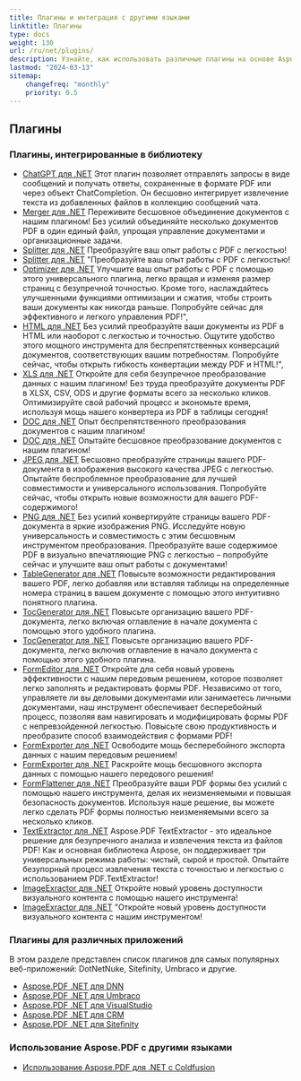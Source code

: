 ```yaml
---
title: Плагины и интеграция с другими языками
linktitle: Плагины
type: docs
weight: 130
url: /ru/net/plugins/
description: Узнайте, как использовать различные плагины на основе Aspose.PDF
lastmod: "2024-03-13"
sitemap:
    changefreq: "monthly"
    priority: 0.5
---
```


## Плагины

### Плагины, интегрированные в библиотеку

* [ChatGPT для .NET](chatgpt/) Этот плагин позволяет отправлять запросы в виде сообщений и получать ответы, сохраненные в формате PDF или через объект ChatCompletion. Он бесшовно интегрирует извлечение текста из добавленных файлов в коллекцию сообщений чата.
* [Merger для .NET](merger/) Переживите бесшовное объединение документов с нашим плагином! Без усилий объединяйте несколько документов PDF в один единый файл, упрощая управление документами и организационные задачи.
* [Splitter для .NET](splitter/) Преобразуйте ваш опыт работы с PDF с легкостью!
* [Splitter для .NET](splitter/) "Преобразуйте ваш опыт работы с PDF с легкостью!
* [Optimizer для .NET](optimizer/) Улучшите ваш опыт работы с PDF с помощью этого универсального плагина, легко вращая и изменяя размер страниц с безупречной точностью. Кроме того, наслаждайтесь улучшенными функциями оптимизации и сжатия, чтобы строить ваши документы как никогда раньше. Попробуйте сейчас для эффективного и легкого управления PDF!",
* [HTML для .NET](html/) Без усилий преобразуйте ваши документы из PDF в HTML или наоборот с легкостью и точностью. Ощутите удобство этого мощного инструмента для беспрепятственных конверсаций документов, соответствующих вашим потребностям. Попробуйте сейчас, чтобы открыть гибкость конвертации между PDF и HTML!",
* [XLS для .NET](xls/) Откройте для себя безупречное преобразование данных с нашим плагином! Без труда преобразуйте документы PDF в XLSX, CSV, ODS и другие форматы всего за несколько кликов. Оптимизируйте свой рабочий процесс и экономьте время, используя мощь нашего конвертера из PDF в таблицы сегодня!
* [DOC для .NET](doc/) Опыт беспрепятственного преобразования документов с нашим плагином!
* [DOC для .NET](doc/) Опытайте бесшовное преобразование документов с нашим плагином!
* [JPEG для .NET](jpeg/) Бесшовно преобразуйте страницы вашего PDF-документа в изображения высокого качества JPEG с легкостью. Опытайте беспроблемное преобразование для лучшей совместимости и универсального использования. Попробуйте сейчас, чтобы открыть новые возможности для вашего PDF-содержимого!
* [PNG для .NET](png/) Без усилий конвертируйте страницы вашего PDF-документа в яркие изображения PNG. Исследуйте новую универсальность и совместимость с этим бесшовным инструментом преобразования. Преобразуйте ваше содержимое PDF в визуально впечатляющие PNG с легкостью – попробуйте сейчас и улучшите ваш опыт работы с документами!
* [TableGenerator для .NET](tablegenerator/) Повысьте возможности редактирования вашего PDF, легко добавляя или вставляя таблицы на определенные номера страниц в вашем документе с помощью этого интуитивно понятного плагина.
* [TocGenerator для .NET](tocgenerator/) Повысьте организацию вашего PDF-документа, легко включая оглавление в начале документа с помощью этого удобного плагина.
* [TocGenerator для .NET](tocgenerator/) Повысьте организацию вашего PDF-документа, легко включив оглавление в начало документа с помощью этого удобного плагина.
* [FormEditor для .NET](formeditor/) Откройте для себя новый уровень эффективности с нашим передовым решением, которое позволяет легко заполнять и редактировать формы PDF. Независимо от того, управляете ли вы деловыми документами или занимаетесь личными документами, наш инструмент обеспечивает бесперебойный процесс, позволяя вам навигировать и модифицировать формы PDF с непревзойденной легкостью. Повысьте свою продуктивность и преобразите способ взаимодействия с формами PDF!
* [FormExporter для .NET](formexporter/) Освободите мощь бесперебойного экспорта данных с нашим передовым решением!
* [FormExporter для .NET](formexporter/) Раскройте мощь бесшовного экспорта данных с помощью нашего передового решения!
* [FormFlattener для .NET](formflattener/) Преобразуйте ваши PDF формы без усилий с помощью нашего инструмента, делая их неизменяемыми и повышая безопасность документов. Используя наше решение, вы можете легко сделать PDF формы полностью неизменяемыми всего за несколько кликов.
* [TextExtractor для .NET](textextractor/) Aspose.PDF TextExtractor - это идеальное решение для безупречного анализа и извлечения текста из файлов PDF! Как и основная библиотека Aspose, он поддерживает три универсальных режима работы: чистый, сырой и простой. Опытайте безупорный процесс извлечения текста с точностью и легкостью с использованием PDF.TextExtractor!
* [ImageExractor для .NET](imageextractor/) Откройте новый уровень доступности визуального контента с помощью нашего инструмента!
* [ImageExractor для .NET](imageextractor/) "Откройте новый уровень доступности визуального контента с нашим инструментом!

### Плагины для различных приложений

В этом разделе представлен список плагинов для самых популярных веб-приложений: DotNetNuke, Sitefinity, Umbraco и другие.

* [Aspose.PDF .NET для DNN](/pdf/ru/net/aspose-pdf-net-for-dnn/)
* [Aspose.PDF .NET для Umbraco](/pdf/ru/net/aspose-pdf-net-for-umbraco/)
* [Aspose.PDF .NET для VisualStudio](/pdf/ru/net/aspose-pdf-net-for-visualstudio/)
* [Aspose.PDF .NET для CRM](/pdf/ru/net/aspose-pdf-net-for-crm/)
* [Aspose.PDF .NET для Sitefinity](/pdf/ru/net/aspose-pdf-net-for-sitefinity/)

### Использование Aspose.PDF с другими языками

* [Использование Aspose.PDF для .NET с Coldfusion](/pdf/ru/net/aspose-pdf-net-for-coldfusion/)
